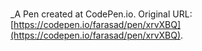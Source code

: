 # 
 _A Pen created at CodePen.io. Original URL: [https://codepen.io/farasad/pen/xrvXBQ](https://codepen.io/farasad/pen/xrvXBQ).

 